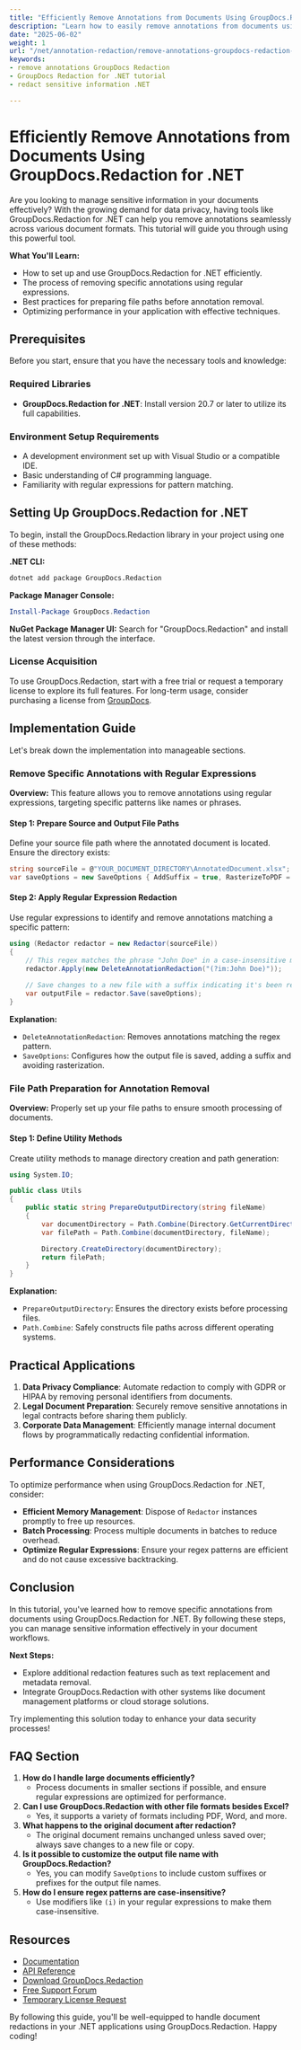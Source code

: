 ```yaml
---
title: "Efficiently Remove Annotations from Documents Using GroupDocs.Redaction for .NET"
description: "Learn how to easily remove annotations from documents using GroupDocs.Redaction for .NET, ensuring data privacy and compliance."
date: "2025-06-02"
weight: 1
url: "/net/annotation-redaction/remove-annotations-groupdocs-redaction-net/"
keywords:
- remove annotations GroupDocs Redaction
- GroupDocs Redaction for .NET tutorial
- redact sensitive information .NET

---
```



# Efficiently Remove Annotations from Documents Using GroupDocs.Redaction for .NET

Are you looking to manage sensitive information in your documents effectively? With the growing demand for data privacy, having tools like GroupDocs.Redaction for .NET can help you remove annotations seamlessly across various document formats. This tutorial will guide you through using this powerful tool.

**What You'll Learn:**
- How to set up and use GroupDocs.Redaction for .NET efficiently.
- The process of removing specific annotations using regular expressions.
- Best practices for preparing file paths before annotation removal.
- Optimizing performance in your application with effective techniques.

## Prerequisites
Before you start, ensure that you have the necessary tools and knowledge:

### Required Libraries
- **GroupDocs.Redaction for .NET**: Install version 20.7 or later to utilize its full capabilities.

### Environment Setup Requirements
- A development environment set up with Visual Studio or a compatible IDE.
- Basic understanding of C# programming language.
- Familiarity with regular expressions for pattern matching.

## Setting Up GroupDocs.Redaction for .NET
To begin, install the GroupDocs.Redaction library in your project using one of these methods:

**.NET CLI:**
```bash
dotnet add package GroupDocs.Redaction
```

**Package Manager Console:**
```powershell
Install-Package GroupDocs.Redaction
```

**NuGet Package Manager UI:**
Search for "GroupDocs.Redaction" and install the latest version through the interface.

### License Acquisition
To use GroupDocs.Redaction, start with a free trial or request a temporary license to explore its full features. For long-term usage, consider purchasing a license from [GroupDocs](https://purchase.groupdocs.com/temporary-license/).

## Implementation Guide
Let's break down the implementation into manageable sections.

### Remove Specific Annotations with Regular Expressions
**Overview:**
This feature allows you to remove annotations using regular expressions, targeting specific patterns like names or phrases.

#### Step 1: Prepare Source and Output File Paths
Define your source file path where the annotated document is located. Ensure the directory exists:
```csharp
string sourceFile = @"YOUR_DOCUMENT_DIRECTORY\AnnotatedDocument.xlsx";
var saveOptions = new SaveOptions { AddSuffix = true, RasterizeToPDF = false };
```

#### Step 2: Apply Regular Expression Redaction
Use regular expressions to identify and remove annotations matching a specific pattern:
```csharp
using (Redactor redactor = new Redactor(sourceFile))
{
    // This regex matches the phrase "John Doe" in a case-insensitive manner.
    redactor.Apply(new DeleteAnnotationRedaction("(?im:John Doe)"));
    
    // Save changes to a new file with a suffix indicating it's been redacted.
    var outputFile = redactor.Save(saveOptions);
}
```
**Explanation:**
- `DeleteAnnotationRedaction`: Removes annotations matching the regex pattern.
- `SaveOptions`: Configures how the output file is saved, adding a suffix and avoiding rasterization.

### File Path Preparation for Annotation Removal
**Overview:**
Properly set up your file paths to ensure smooth processing of documents.

#### Step 1: Define Utility Methods
Create utility methods to manage directory creation and path generation:
```csharp
using System.IO;

public class Utils
{
    public static string PrepareOutputDirectory(string fileName)
    {
        var documentDirectory = Path.Combine(Directory.GetCurrentDirectory(), "YOUR_DOCUMENT_DIRECTORY");
        var filePath = Path.Combine(documentDirectory, fileName);

        Directory.CreateDirectory(documentDirectory);
        return filePath;
    }
}
```
**Explanation:**
- `PrepareOutputDirectory`: Ensures the directory exists before processing files.
- `Path.Combine`: Safely constructs file paths across different operating systems.

## Practical Applications
1. **Data Privacy Compliance**: Automate redaction to comply with GDPR or HIPAA by removing personal identifiers from documents.
2. **Legal Document Preparation**: Securely remove sensitive annotations in legal contracts before sharing them publicly.
3. **Corporate Data Management**: Efficiently manage internal document flows by programmatically redacting confidential information.

## Performance Considerations
To optimize performance when using GroupDocs.Redaction for .NET, consider:
- **Efficient Memory Management**: Dispose of `Redactor` instances promptly to free up resources.
- **Batch Processing**: Process multiple documents in batches to reduce overhead.
- **Optimize Regular Expressions**: Ensure your regex patterns are efficient and do not cause excessive backtracking.

## Conclusion
In this tutorial, you've learned how to remove specific annotations from documents using GroupDocs.Redaction for .NET. By following these steps, you can manage sensitive information effectively in your document workflows.

**Next Steps:**
- Explore additional redaction features such as text replacement and metadata removal.
- Integrate GroupDocs.Redaction with other systems like document management platforms or cloud storage solutions.

Try implementing this solution today to enhance your data security processes!

## FAQ Section
1. **How do I handle large documents efficiently?**
   - Process documents in smaller sections if possible, and ensure regular expressions are optimized for performance.
2. **Can I use GroupDocs.Redaction with other file formats besides Excel?**
   - Yes, it supports a variety of formats including PDF, Word, and more.
3. **What happens to the original document after redaction?**
   - The original document remains unchanged unless saved over; always save changes to a new file or copy.
4. **Is it possible to customize the output file name with GroupDocs.Redaction?**
   - Yes, you can modify `SaveOptions` to include custom suffixes or prefixes for the output file names.
5. **How do I ensure regex patterns are case-insensitive?**
   - Use modifiers like `(i)` in your regular expressions to make them case-insensitive.

## Resources
- [Documentation](https://docs.groupdocs.com/redaction/net/)
- [API Reference](https://reference.groupdocs.com/redaction/net)
- [Download GroupDocs.Redaction](https://releases.groupdocs.com/redaction/net/)
- [Free Support Forum](https://forum.groupdocs.com/c/redaction/33)
- [Temporary License Request](https://purchase.groupdocs.com/temporary-license/) 

By following this guide, you'll be well-equipped to handle document redactions in your .NET applications using GroupDocs.Redaction. Happy coding!
